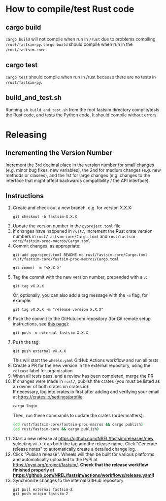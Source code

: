 # How to compile/test Rust code

## cargo build
`cargo build` will not compile when run in `/rust` due to problems compiling `/rust/fastsim-py`.
`cargo build` should compile when run in the `/rust/fastsim-core`.

## cargo test
`cargo test` should compile when run in /rust because there are no tests in `/rust/fastsim-py`.

## build_and_test.sh
Running `sh build_and_test.sh` from the root fastsim directory compile/tests the Rust code, and tests the Python code. It should compile without errors.


# Releasing
## Incrementing the Version Number
Increment the 3rd decimal place in the version number for small changes (e.g.
minor bug fixes, new variables), the 2nd for medium changes (e.g. new methods
or classes), and the 1st for large changes (e.g. changes to the interface that
might affect backwards compatibility / the API interface).

## Instructions
1. Create and check out a new branch, e.g. for version X.X.X:
    ```
    git checkout -b fastsim-X.X.X
    ```
1. Update the version number in the `pyproject.toml` file
1. If changes have happened in `rust/`, increment the Rust crate version numbers in `rust/fastsim-core/Cargo.toml` and `rust/fastsim-core/fastsim-proc-macros/Cargo.toml`
1. Commit changes, as appropriate:
    ```
    git add pyproject.toml README.md rust/fastsim-core/Cargo.toml rust/fastsim-core/fastsim-proc-macros/Cargo.toml
    ```
    ```
    git commit -m "vX.X.X"
    ```
1. Tag the commit with the new version number, prepended with a `v`:
    ```
    git tag vX.X.X
    ```
    Or, optionally, you can also add a tag message with the `-m` flag, for example:
    ```
    git tag vX.X.X -m "release version X.X.X"
    ```
1. Push the commit to the GitHub.com repository (for Git remote setup instructions, see [this page](https://github.nrel.gov/MBAP/fastsim/wiki/Setting-up-FASTSim-Git-remotes-for-development)):
    ```
    git push -u external fastsim-X.X.X
    ```
1. Push the tag:
    ```
    git push external vX.X.X
    ```
    This will start the `wheels.yaml` GitHub Actions workflow and run all tests
1. Create a PR for the new version in the external repository, using the `release` label for organization
1. When all tests pass, and a review has been completed, merge the PR
1. If changes were made in `rust/`, publish the crates (you must be listed as an owner of both crates on crates.io):  
    If necessary, log into crates.io first after adding and verifying your email at https://crates.io/settings/profile:
    ```sh
    cargo login
    ```
    Then, run these commands to update the crates (order matters):
    ```sh
    (cd rust/fastsim-core/fastsim-proc-macros && cargo publish)
    (cd rust/fastsim-core && cargo publish)
    ```
1. Start a new release at https://github.com/NREL/fastsim/releases/new, selecting `vX.X.X` as both the tag and the release name. Click "Generate release notes" to automatically create a detailed change log.
1. Click "Publish release". Wheels will then be built for various platforms and automatically uploaded to the PyPI at https://pypi.org/project/fastsim/. **Check that the release workflow finished properly at https://github.com/NREL/fastsim/actions/workflows/release.yaml!**
1. Synchronize changes to the internal GitHub repository:
    ```
    git pull external fastsim-2
    git push origin fastsim-2
    ```
